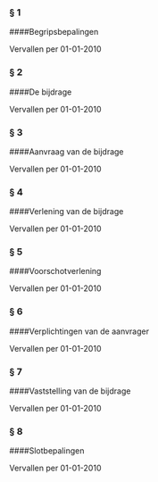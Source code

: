 <meta http-equiv='Content-Type' content='text/html; charset=utf-8' />

### §  1  

####Begripsbepalingen

Vervallen per 01-01-2010 

### §  2  

####De bijdrage

Vervallen per 01-01-2010 

### §  3  

####Aanvraag van de bijdrage

Vervallen per 01-01-2010 

### §  4  

####Verlening van de bijdrage

Vervallen per 01-01-2010 

### §  5  

####Voorschotverlening

Vervallen per 01-01-2010 

### §  6  

####Verplichtingen van de aanvrager

Vervallen per 01-01-2010 

### §  7  

####Vaststelling van de bijdrage

Vervallen per 01-01-2010 

### §  8  

####Slotbepalingen

Vervallen per 01-01-2010 

